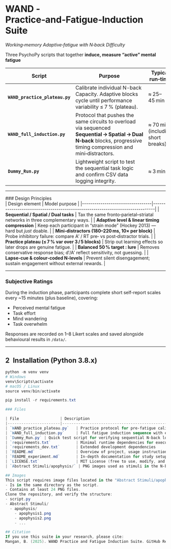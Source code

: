 # WAND ‑ Practice‑and‑Fatigue‑Induction Suite  
*Working‑memory Adaptive‑fatigue with N‑back Difficulty*

Three PsychoPy scripts that together **induce, measure “active” mental fatigue**  

| Script                       | Purpose                                                                                  | Typical run‑time        |
|-----------------------------|------------------------------------------------------------------------------------------|--------------------------|
| **`WAND_practice_plateau.py`**   | Calibrate individual N-back Capacity. Adaptive blocks cycle until performance variability ≤ 7 % (plateau). | ≈ 25–45 min             |
| **`WAND_full_induction.py`**     | Protocol that pushes the same circuits to overload via sequenced **Sequential → Spatial → Dual N‑back** blocks, progressive timing compression and mini‑distractors. | ≈ 70 min (including short breaks) |
| **`Dummy_Run.py`** | Lightweight script to test the sequential task logic and confirm CSV data logging integrity. | ≈ 3 min               |

---

### Design Principles  
| Design element                    | Model purpose                                                                 |
|----------------------------------|-------------------------------------------------------------------------------|
| **Sequential / Spatial / Dual tasks**       | Tax the same fronto‑parietal–striatal networks in three complementary ways.  |
| **Adaptive level & linear timing compression** | Keep each participant in “strain mode” (Hockey 2013) — hard but *just* doable. |
| **Mini‑distractors (180–220 ms, 10× per block)** | Probe inhibitory failure: compare A′ / RT pre‑ vs post‑distractor trials.          |
| **Practice plateau (≤ 7 % var over 3 / 5 blocks)** | Strip out learning effects so later drops are genuine fatigue.             |
| **Balanced 50 % target : lure**            | Removes conservative response bias; d′/A′ reflect sensitivity, not guessing. |
| **Lapse‑cue & colour‑coded N‑levels**       | Prevent silent disengagement; sustain engagement without external rewards.  |

---

### Subjective Ratings

During the induction phase, participants complete short self-report scales every ~15 minutes (plus baseline), covering:

- Perceived mental fatigue
- Task effort
- Mind wandering
- Task overwhelm

Responses are recorded on 1–8 Likert scales and saved alongside behavioural results in `/data/`.

---

## 2 Installation (Python 3.8.x)

```powershell
python -m venv venv
# Windows
venv\Scripts\activate
# macOS / Linux
source venv/bin/activate

pip install -r requirements.txt

### Files  

| File                  | Description                                                                 |
|-----------------------|-----------------------------------------------------------------------------|
| `WAND_practice_plateau.py`   | Practice protocol for pre‑fatigue calibration via adaptive N‑back loops |
| `WAND_full_induction.py`     | Full fatigue induction sequence with escalating task load               |
| `Dummy_Run.py` | Quick test script for verifying sequential N‑back logic and CSV output   |
| `requirements.txt`           | Minimal runtime dependencies for executing the main scripts              |
| `requirements_dev.txt`       | Extended development dependencies     |
| `README.md`                  | Overview of project, usage instructions                                 |
| `README_experiment.md`       | In-depth documentation for study setup, task design, and behavioural logic |
| `LICENSE.txt`                | MIT License (free to use, modify, and distribute)                        |
| `Abstract Stimuli/apophysis/` | PNG images used as stimuli in the N-back tasks |

## Images   
This script requires image files located in the "Abstract Stimuli/apophysis" folder relative to the script. Ensure this folder:
- Is in the same directory as the script.
- Contains at least 24 PNG files.
Clone the repository, and verify the structure:
- script.py
- Abstract Stimuli/
  - apophysis/
    - apophysis1.png
    - apophysis2.png
    - ...

## Citation
If you use this suite in your research, please cite:
Mangan, B. (2025). WAND Practice and Fatigue Induction Suite. GitHub Repository: brodie_neuro/WAND-practice-and-fatigue-induction.
